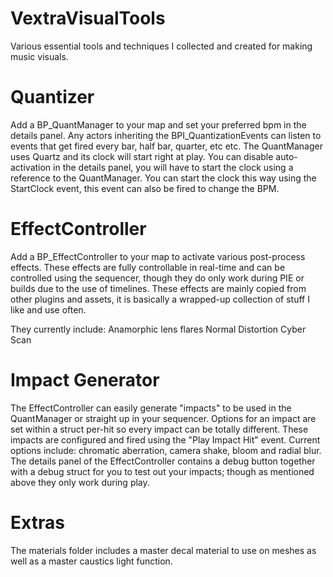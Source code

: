 # VextraVisualTools
Various essential tools and techniques I collected and created for making music visuals.

# Quantizer

Add a BP_QuantManager to your map and set your preferred bpm in the details panel. 
Any actors inheriting the BPI_QuantizationEvents can listen to events that get fired every bar, half bar, quarter, etc etc.
The QuantManager uses Quartz and its clock will start right at play. You can disable auto-activation in the details panel, you will have to start the clock using a 
reference to the QuantManager. You can start the clock this way using the StartClock event, this event can also be fired to change the BPM.

# EffectController
Add a BP_EffectController to your map to activate various post-process effects. These effects are fully controllable in real-time and can be controlled using the sequencer,
though they do only work during PIE or builds due to the use of timelines. These effects are mainly copied from other plugins and assets, it is basically a wrapped-up
collection of stuff I like and use often.

They currently include:
Anamorphic lens flares
Normal Distortion
Cyber Scan

# Impact Generator
The EffectController can easily generate "impacts" to be used in the QuantManager or straight up in your sequencer. Options for an impact are set within a struct per-hit
so every impact can be totally different. These impacts are configured and fired using the "Play Impact Hit" event.
Current options include: chromatic aberration, camera shake, bloom and radial blur. The details panel of the EffectController contains a debug button together
with a debug struct for you to test out your impacts; though as mentioned above they only work during play.

# Extras
The materials folder includes a master decal material to use on meshes as well as a master caustics light function.


 
